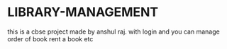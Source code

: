 # LIBRARY-MANAGEMENT
this is a cbse project made by anshul raj. with login and you can manage order of book rent a book etc
